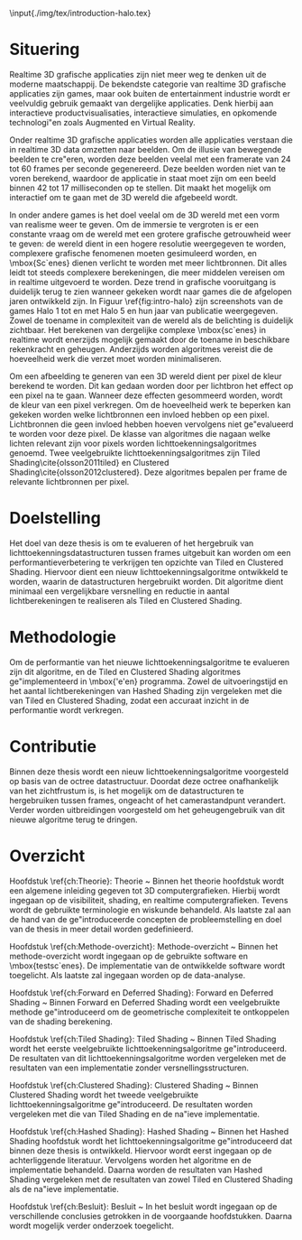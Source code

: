 \input{./img/tex/introduction-halo.tex}

# Situering

Realtime 3D grafische applicaties zijn niet meer weg te denken uit de moderne
maatschappij. De bekendste categorie van realtime 3D grafische applicaties zijn
games, maar ook buiten de entertainment industrie wordt er veelvuldig gebruik
gemaakt van dergelijke applicaties. Denk hierbij aan interactieve productvisualisaties, 
interactieve simulaties, en opkomende technologi\"en zoals Augmented en Virtual Reality. 

Onder realtime 3D grafische applicaties worden alle applicaties verstaan die in
realtime 3D data omzetten naar beelden. Om de illusie van bewegende beelden te
cre\"eren, worden deze beelden veelal met een framerate van 24 tot 60 frames per
seconde gegenereerd. Deze beelden worden niet van te voren berekend, waardoor de
applicatie in staat moet zijn om een beeld binnen 42 tot 17 milliseconden op te stellen. 
Dit maakt het mogelijk om interactief om te gaan met de 3D wereld die afgebeeld
wordt.

In onder andere games is het doel veelal om de 3D wereld met een vorm
van realisme weer te geven. Om de immersie te vergroten is er een constante vraag
om de wereld met een grotere grafische getrouwheid weer te geven: de wereld dient in een hogere resolutie
weergegeven te worden, complexere grafische fenomenen moeten gesimuleerd worden, en 
\mbox{Sc\`enes} dienen verlicht te worden met meer lichtbronnen. Dit alles leidt tot 
steeds complexere berekeningen, die meer middelen vereisen om in realtime
uitgevoerd te worden. Deze trend in grafische vooruitgang is duidelijk terug
te zien wanneer gekeken wordt naar games die de afgelopen jaren ontwikkeld zijn.
In Figuur \ref{fig:intro-halo} zijn screenshots van de games Halo 1 tot en met Halo 5 
en hun jaar van publicatie weergegeven.
Zowel de toename in complexiteit van de wereld als de belichting is duidelijk zichtbaar.
Het berekenen van dergelijke complexe \mbox{sc\`enes} in realtime wordt enerzijds
mogelijk gemaakt door de toename in beschikbare rekenkracht en geheugen. Anderzijds
worden algoritmes vereist die de hoeveelheid werk die verzet moet worden minimaliseren.

Om een afbeelding te generen van een 3D wereld dient per pixel de kleur berekend te 
worden. Dit kan gedaan worden door per lichtbron het effect op een pixel na te gaan.
Wanneer deze effecten gesommeerd worden, wordt de kleur van een pixel verkregen.
Om de hoeveelheid werk te beperken kan gekeken worden welke lichtbronnen een invloed hebben 
op een pixel. Lichtbronnen die geen invloed hebben hoeven vervolgens niet ge\"evalueerd te 
worden voor deze pixel. De klasse van algoritmes die nagaan
welke lichten relevant zijn voor pixels worden lichttoekenningsalgoritmes genoemd.
Twee veelgebruikte lichttoekenningsalgoritmes zijn Tiled Shading\cite{olsson2011tiled} en 
Clustered Shading\cite{olsson2012clustered}. Deze algoritmes bepalen per frame de relevante 
lichtbronnen per pixel.

# Doelstelling

Het doel van deze thesis is om te evalueren of het hergebruik van lichttoekenningsdatastructuren 
tussen frames uitgebuit kan worden om een performantieverbetering te verkrijgen ten opzichte
van Tiled en Clustered Shading. Hiervoor dient een nieuw lichttoekenningsalgoritme ontwikkeld
te worden, waarin de datastructuren hergebruikt worden. Dit algoritme dient minimaal een
vergelijkbare versnelling en reductie in aantal lichtberekeningen te realiseren als Tiled en
Clustered Shading.

# Methodologie

Om de performantie van het nieuwe lichttoekenningsalgoritme te evalueren zijn dit algoritme, 
en de Tiled en Clustered Shading algoritmes ge\"implementeerd in \mbox{\'e\'en} programma.
Zowel de uitvoeringstijd en het aantal lichtberekeningen van Hashed Shading zijn vergeleken
met die van Tiled en Clustered Shading, zodat een accuraat inzicht in de performantie wordt
verkregen.

# Contributie

Binnen deze thesis wordt een nieuw lichttoekenningsalgoritme voorgesteld op basis van de octree
datastructuur. Doordat deze octree onafhankelijk van het zichtfrustum is, is het mogelijk om de 
datastructuren te hergebruiken tussen frames, ongeacht of het camerastandpunt verandert.
Verder worden uitbreidingen voorgesteld om het geheugengebruik van dit nieuwe algoritme terug
te dringen.

# Overzicht

Hoofdstuk \ref{ch:Theorie}: Theorie
  ~ Binnen het theorie hoofdstuk wordt een algemene inleiding gegeven tot 3D computergrafieken.
    Hierbij wordt ingegaan op de visibiliteit, shading, en realtime computergrafieken. Tevens
    wordt de gebruikte terminologie en wiskunde behandeld. Als laatste zal aan de hand van de
    ge\"introduceerde concepten de probleemstelling en doel van de thesis in meer detail worden
    gedefinieerd.
    
Hoofdstuk \ref{ch:Methode-overzicht}: Methode-overzicht
  ~ Binnen het methode-overzicht wordt ingegaan op de gebruikte software en \mbox{testsc\`enes}.
    De implementatie van de ontwikkelde software wordt toegelicht. Als laatste zal ingegaan
    worden op de data-analyse.
    
Hoofdstuk \ref{ch:Forward en Deferred Shading}: Forward en Deferred Shading
  ~ Binnen Forward en Deferred Shading wordt een veelgebruikte methode ge\"introduceerd om de geometrische
    complexiteit te ontkoppelen van de shading berekening. 
    
Hoofdstuk \ref{ch:Tiled Shading}: Tiled Shading
  ~ Binnen Tiled Shading wordt het eerste veelgebruikte lichttoekenningsalgoritme ge\"introduceerd.
    De resultaten van dit lichttoekenningsalgoritme worden vergeleken met de resultaten van een
    implementatie zonder versnellingsstructuren.
    
Hoofdstuk \ref{ch:Clustered Shading}: Clustered Shading
  ~ Binnen Clustered Shading wordt het tweede veelgebruikte lichttoekenningsalgoritme ge\"introduceerd.
    De resultaten worden vergeleken met die van Tiled Shading en de na\"ieve implementatie.
    
Hoofdstuk \ref{ch:Hashed Shading}: Hashed Shading
  ~ Binnen het Hashed Shading hoofdstuk wordt het lichttoekenningsalgoritme ge\"introduceerd dat 
    binnen deze thesis is ontwikkeld. Hiervoor wordt eerst ingegaan op de achterliggende literatuur.
    Vervolgens worden het algoritme en de implementatie behandeld.
    Daarna worden de resultaten van Hashed Shading vergeleken met de resultaten van zowel Tiled en
    Clustered Shading als de na\"ieve implementatie.
    
Hoofdstuk \ref{ch:Besluit}: Besluit
  ~ In het besluit wordt ingegaan op de verschillende conclusies getrokken in de voorgaande hoofdstukken.
    Daarna wordt mogelijk verder onderzoek toegelicht.

